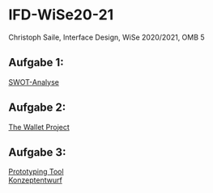 # IFD-WiSe20-21
Christoph Saile, Interface Design, WiSe 2020/2021, OMB 5


## Aufgabe 1:
<a href="https://christophsaile.github.io/IFD-WiSe20-21/swot-analyse/index.html">SWOT-Analyse</a>

## Aufgabe 2:
<a href="https://christophsaile.github.io/IFD-WiSe20-21/the-wallet-project/the-wallet-project.pdf">The Wallet Project</a>

## Aufgabe 3:
<a href="https://christophsaile.github.io/IFD-WiSe20-21/prototyping-tool/prototyping-tool.md">Prototyping Tool</a><br>
<a href="https://christophsaile.github.io/IFD-WiSe20-21/konzeptentwurf/">Konzeptentwurf</a>
